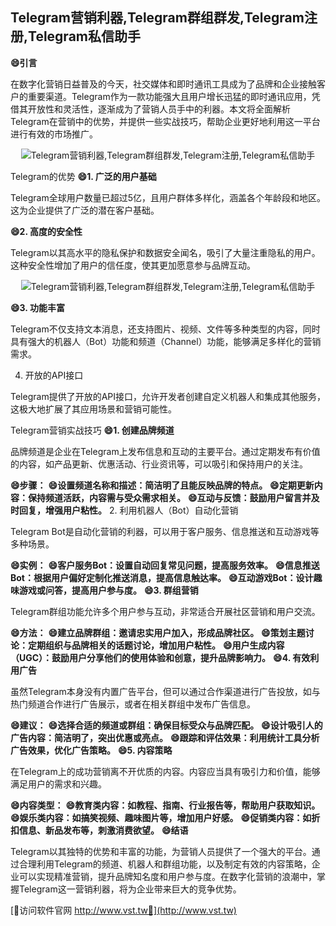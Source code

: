 ## **Telegram营销利器,Telegram群组群发,Telegram注册,Telegram私信助手**
**😄引言**

在数字化营销日益普及的今天，社交媒体和即时通讯工具成为了品牌和企业接触客户的重要渠道。Telegram作为一款功能强大且用户增长迅猛的即时通讯应用，凭借其开放性和灵活性，逐渐成为了营销人员手中的利器。本文将全面解析Telegram在营销中的优势，并提供一些实战技巧，帮助企业更好地利用这一平台进行有效的市场推广。

 <center><img src="https://vst.tw/MP4/tuiguang/png/1.png" alt="Telegram营销利器,Telegram群组群发,Telegram注册,Telegram私信助手"></center>

Telegram的优势
**😄1. 广泛的用户基础**

Telegram全球用户数量已超过5亿，且用户群体多样化，涵盖各个年龄段和地区。这为企业提供了广泛的潜在客户基础。

**😄2. 高度的安全性**

Telegram以其高水平的隐私保护和数据安全闻名，吸引了大量注重隐私的用户。这种安全性增加了用户的信任度，使其更加愿意参与品牌互动。

 <center><img src="https://vst.tw/MP4/tuiguang/png/1.png" alt="Telegram营销利器,Telegram群组群发,Telegram注册,Telegram私信助手"></center>

**😄3. 功能丰富**

Telegram不仅支持文本消息，还支持图片、视频、文件等多种类型的内容，同时具有强大的机器人（Bot）功能和频道（Channel）功能，能够满足多样化的营销需求。

4. 开放的API接口

Telegram提供了开放的API接口，允许开发者创建自定义机器人和集成其他服务，这极大地扩展了其应用场景和营销可能性。

Telegram营销实战技巧
**😄1. 创建品牌频道**

品牌频道是企业在Telegram上发布信息和互动的主要平台。通过定期发布有价值的内容，如产品更新、优惠活动、行业资讯等，可以吸引和保持用户的关注。

**😄步骤：**
**😄设置频道名称和描述：简洁明了且能反映品牌的特点。**
**😄定期更新内容：保持频道活跃，内容需与受众需求相关。**
**😄互动与反馈：鼓励用户留言并及时回复，增强用户粘性。**
2. 利用机器人（Bot）自动化营销

Telegram Bot是自动化营销的利器，可以用于客户服务、信息推送和互动游戏等多种场景。

**😄实例：**
**😄客户服务Bot：设置自动回复常见问题，提高服务效率。**
**😄信息推送Bot：根据用户偏好定制化推送消息，提高信息触达率。**
**😄互动游戏Bot：设计趣味游戏或问答，提高用户参与度。**
**😄3. 群组营销**

Telegram群组功能允许多个用户参与互动，非常适合开展社区营销和用户交流。

**😄方法：**
**😄建立品牌群组：邀请忠实用户加入，形成品牌社区。**
**😄策划主题讨论：定期组织与品牌相关的话题讨论，增加用户粘性。**
**😄用户生成内容（UGC）：鼓励用户分享他们的使用体验和创意，提升品牌影响力。**
**😄4. 有效利用广告**

虽然Telegram本身没有内置广告平台，但可以通过合作渠道进行广告投放，如与热门频道合作进行广告展示，或者在相关群组中发布广告信息。

**😄建议：**
**😄选择合适的频道或群组：确保目标受众与品牌匹配。**
**😄设计吸引人的广告内容：简洁明了，突出优惠或亮点。**
**😄跟踪和评估效果：利用统计工具分析广告效果，优化广告策略。**
**😄5. 内容策略**

在Telegram上的成功营销离不开优质的内容。内容应当具有吸引力和价值，能够满足用户的需求和兴趣。

**😄内容类型：**
**😄教育类内容：如教程、指南、行业报告等，帮助用户获取知识。**
**😄娱乐类内容：如搞笑视频、趣味图片等，增加用户好感。**
**😄促销类内容：如折扣信息、新品发布等，刺激消费欲望。**
**😄结语**

Telegram以其独特的优势和丰富的功能，为营销人员提供了一个强大的平台。通过合理利用Telegram的频道、机器人和群组功能，以及制定有效的内容策略，企业可以实现精准营销，提升品牌知名度和用户参与度。在数字化营销的浪潮中，掌握Telegram这一营销利器，将为企业带来巨大的竞争优势。


[👻访问软件官网 http://www.vst.tw👻](http://www.vst.tw)

